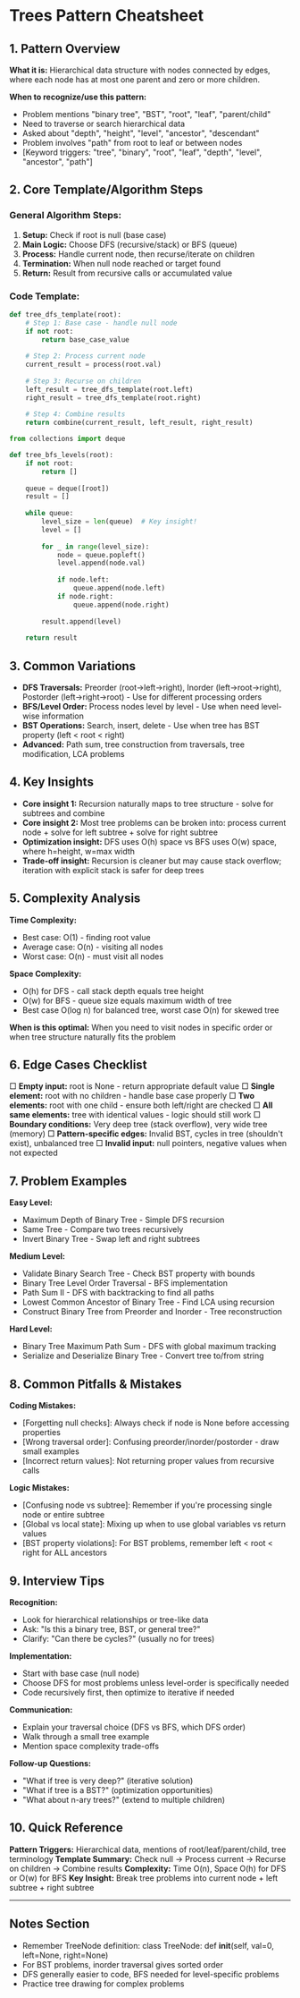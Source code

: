 # Trees Pattern Cheatsheet

## 1. Pattern Overview
**What it is:** Hierarchical data structure with nodes connected by edges, where each node has at most one parent and zero or more children.

**When to recognize/use this pattern:**
- Problem mentions "binary tree", "BST", "root", "leaf", "parent/child"
- Need to traverse or search hierarchical data
- Asked about "depth", "height", "level", "ancestor", "descendant"
- Problem involves "path" from root to leaf or between nodes
- [Keyword triggers: "tree", "binary", "root", "leaf", "depth", "level", "ancestor", "path"]

## 2. Core Template/Algorithm Steps

### General Algorithm Steps:
1. **Setup:** Check if root is null (base case)
2. **Main Logic:** Choose DFS (recursive/stack) or BFS (queue)
3. **Process:** Handle current node, then recurse/iterate on children
4. **Termination:** When null node reached or target found
5. **Return:** Result from recursive calls or accumulated value

### Code Template:
```python
def tree_dfs_template(root):
    # Step 1: Base case - handle null node
    if not root:
        return base_case_value
    
    # Step 2: Process current node
    current_result = process(root.val)
    
    # Step 3: Recurse on children
    left_result = tree_dfs_template(root.left)
    right_result = tree_dfs_template(root.right)
    
    # Step 4: Combine results
    return combine(current_result, left_result, right_result)

from collections import deque

def tree_bfs_levels(root):
    if not root:
        return []
    
    queue = deque([root])
    result = []
    
    while queue:
        level_size = len(queue)  # Key insight!
        level = []
        
        for _ in range(level_size):
            node = queue.popleft()
            level.append(node.val)
            
            if node.left:
                queue.append(node.left)
            if node.right:
                queue.append(node.right)
        
        result.append(level)
    
    return result
```

## 3. Common Variations
- **DFS Traversals:** Preorder (root→left→right), Inorder (left→root→right), Postorder (left→right→root) - Use for different processing orders
- **BFS/Level Order:** Process nodes level by level - Use when need level-wise information
- **BST Operations:** Search, insert, delete - Use when tree has BST property (left < root < right)
- **Advanced:** Path sum, tree construction from traversals, tree modification, LCA problems

## 4. Key Insights
- **Core insight 1:** Recursion naturally maps to tree structure - solve for subtrees and combine
- **Core insight 2:** Most tree problems can be broken into: process current node + solve for left subtree + solve for right subtree
- **Optimization insight:** DFS uses O(h) space vs BFS uses O(w) space, where h=height, w=max width
- **Trade-off insight:** Recursion is cleaner but may cause stack overflow; iteration with explicit stack is safer for deep trees

## 5. Complexity Analysis
**Time Complexity:**
- Best case: O(1) - finding root value
- Average case: O(n) - visiting all nodes
- Worst case: O(n) - must visit all nodes

**Space Complexity:**
- O(h) for DFS - call stack depth equals tree height
- O(w) for BFS - queue size equals maximum width of tree
- Best case O(log n) for balanced tree, worst case O(n) for skewed tree

**When is this optimal:** When you need to visit nodes in specific order or when tree structure naturally fits the problem

## 6. Edge Cases Checklist
□ **Empty input:** root is None - return appropriate default value
□ **Single element:** root with no children - handle base case properly
□ **Two elements:** root with one child - ensure both left/right are checked
□ **All same elements:** tree with identical values - logic should still work
□ **Boundary conditions:** Very deep tree (stack overflow), very wide tree (memory)
□ **Pattern-specific edges:** Invalid BST, cycles in tree (shouldn't exist), unbalanced tree
□ **Invalid input:** null pointers, negative values when not expected

## 7. Problem Examples
**Easy Level:**
- Maximum Depth of Binary Tree - Simple DFS recursion
- Same Tree - Compare two trees recursively
- Invert Binary Tree - Swap left and right subtrees

**Medium Level:**
- Validate Binary Search Tree - Check BST property with bounds
- Binary Tree Level Order Traversal - BFS implementation
- Path Sum II - DFS with backtracking to find all paths
- Lowest Common Ancestor of Binary Tree - Find LCA using recursion
- Construct Binary Tree from Preorder and Inorder - Tree reconstruction

**Hard Level:**
- Binary Tree Maximum Path Sum - DFS with global maximum tracking
- Serialize and Deserialize Binary Tree - Convert tree to/from string

## 8. Common Pitfalls & Mistakes
**Coding Mistakes:**
- [Forgetting null checks]: Always check if node is None before accessing properties
- [Wrong traversal order]: Confusing preorder/inorder/postorder - draw small examples
- [Incorrect return values]: Not returning proper values from recursive calls

**Logic Mistakes:**
- [Confusing node vs subtree]: Remember if you're processing single node or entire subtree
- [Global vs local state]: Mixing up when to use global variables vs return values
- [BST property violations]: For BST problems, remember left < root < right for ALL ancestors

## 9. Interview Tips
**Recognition:**
- Look for hierarchical relationships or tree-like data
- Ask: "Is this a binary tree, BST, or general tree?"
- Clarify: "Can there be cycles?" (usually no for trees)

**Implementation:**
- Start with base case (null node)
- Choose DFS for most problems unless level-order is specifically needed
- Code recursively first, then optimize to iterative if needed

**Communication:**
- Explain your traversal choice (DFS vs BFS, which DFS order)
- Walk through a small tree example
- Mention space complexity trade-offs

**Follow-up Questions:**
- "What if tree is very deep?" (iterative solution)
- "What if tree is a BST?" (optimization opportunities)
- "What about n-ary trees?" (extend to multiple children)

## 10. Quick Reference
**Pattern Triggers:** Hierarchical data, mentions of root/leaf/parent/child, tree terminology
**Template Summary:** Check null → Process current → Recurse on children → Combine results
**Complexity:** Time O(n), Space O(h) for DFS or O(w) for BFS
**Key Insight:** Break tree problems into current node + left subtree + right subtree

---

## Notes Section
- Remember TreeNode definition: class TreeNode: def __init__(self, val=0, left=None, right=None)
- For BST problems, inorder traversal gives sorted order
- DFS generally easier to code, BFS needed for level-specific problems
- Practice tree drawing for complex problems
